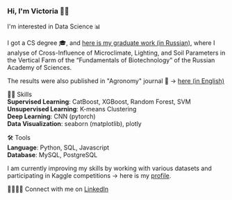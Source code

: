 ### Hi, I'm Victoria 👋🏻 

I'm interested in Data Science 📊        

I got a CS degree 🎓, and [here is my graduate work (in Russian)](https://github.com/victorioustone/cityfarming), where I analyse of Cross-Influence of Microclimate, Lighting, and Soil Parameters in the Vertical Farm of the “Fundamentals of Biotechnology” of the Russian Academy of Sciences.      

The results were also published in "Agronomy" journal 📃 -> [here (in English)](https://doi.org/10.3390/agronomy13082174)    

✍🏻 Skills     
**Supervised Learning**: CatBoost, XGBoost, Random Forest, SVM           
**Unsupervised Learning**: K-means Clustering             
**Deep Learning**: CNN (pytorch)         
**Data Visualization**: seaborn (matplotlib), plotly         

🛠️ Tools     
**Language**: Python, SQL, Javascript     
**Database**: MySQL, PostgreSQL     

I am currently improving my skills by working with various datasets and participating in Kaggle competitions -> here is my [profile](https://www.kaggle.com/victoriakamenchuk).

🫱🏻‍🫲🏾 Connect with me on [LinkedIn](https://www.linkedin.com/in/vkamenchuk)

<!--
**victorioustone/victorioustone** is a ✨ _special_ ✨ repository because its `README.md` (this file) appears on your GitHub profile.

Here are some ideas to get you started:

- 🔭 I’m currently working on ...
- 🌱 I’m currently learning ...
- 👯 I’m looking to collaborate on ...
- 🤔 I’m looking for help with ...
- 💬 Ask me about ...
- 📫 How to reach me: ...
- 😄 Pronouns: ...
- ⚡ Fun fact: ...
-->
